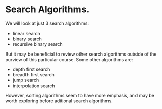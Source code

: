 # Search Algorithms.

We will look at just 3 search algorithms:

- linear search
- binary search
- recursive binary search

But it may be beneficial to review other search algorithms outside
of the purview of this particular course.  Some other algorithms 
are:

- depth first search
- breadth first search
- jump search
- interpolation search

However, sorting algorithms seem to have more emphasis, and may 
be worth exploring before aditional search algorithms.


